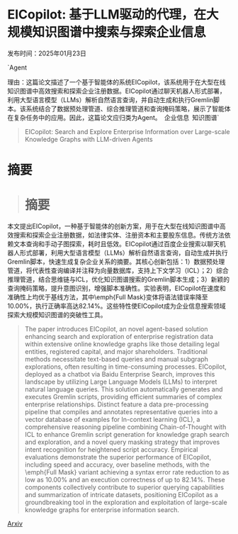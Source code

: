 # EICopilot: 基于LLM驱动的代理，在大规模知识图谱中搜索与探索企业信息

发布时间：2025年01月23日

`Agent

理由：这篇论文描述了一个基于智能体的系统EICopilot，该系统用于在大型在线知识图谱中高效搜索和探索企业注册数据。EICopilot通过聊天机器人形式部署，利用大型语言模型（LLMs）解析自然语言查询，并自动生成和执行Gremlin脚本。该系统结合了数据预处理管道、综合推理管道和查询掩码策略，展示了智能体在复杂任务中的应用。因此，这篇论文应归类为Agent。` `企业信息` `知识图谱`

> EICopilot: Search and Explore Enterprise Information over Large-scale Knowledge Graphs with LLM-driven Agents

# 摘要

> # 摘要
本文提出EICopilot，一种基于智能体的创新方案，用于在大型在线知识图谱中高效搜索和探索企业注册数据，如法律实体、注册资本和主要股东信息。传统方法依赖文本查询和手动子图探索，耗时且低效。EICopilot通过百度企业搜索以聊天机器人形式部署，利用大型语言模型（LLMs）解析自然语言查询，自动生成并执行Gremlin脚本，快速生成复杂企业关系的摘要。其核心创新包括：1）数据预处理管道，将代表性查询编译并注释为向量数据库，支持上下文学习（ICL）；2）综合推理管道，结合思维链与ICL，优化知识图谱搜索的Gremlin脚本生成；3）新颖的查询掩码策略，提升意图识别，增强脚本准确性。实验表明，EICopilot在速度和准确性上均优于基线方法，其中\emph{Full Mask}变体将语法错误率降至10.00%，执行正确率高达82.14%。这些特性使EICopilot成为企业信息搜索领域探索大规模知识图谱的突破性工具。

> The paper introduces EICopilot, an novel agent-based solution enhancing search and exploration of enterprise registration data within extensive online knowledge graphs like those detailing legal entities, registered capital, and major shareholders. Traditional methods necessitate text-based queries and manual subgraph explorations, often resulting in time-consuming processes. EICopilot, deployed as a chatbot via Baidu Enterprise Search, improves this landscape by utilizing Large Language Models (LLMs) to interpret natural language queries. This solution automatically generates and executes Gremlin scripts, providing efficient summaries of complex enterprise relationships. Distinct feature a data pre-processing pipeline that compiles and annotates representative queries into a vector database of examples for In-context learning (ICL), a comprehensive reasoning pipeline combining Chain-of-Thought with ICL to enhance Gremlin script generation for knowledge graph search and exploration, and a novel query masking strategy that improves intent recognition for heightened script accuracy. Empirical evaluations demonstrate the superior performance of EICopilot, including speed and accuracy, over baseline methods, with the \emph{Full Mask} variant achieving a syntax error rate reduction to as low as 10.00% and an execution correctness of up to 82.14%. These components collectively contribute to superior querying capabilities and summarization of intricate datasets, positioning EICopilot as a groundbreaking tool in the exploration and exploitation of large-scale knowledge graphs for enterprise information search.

[Arxiv](https://arxiv.org/abs/2501.13746)